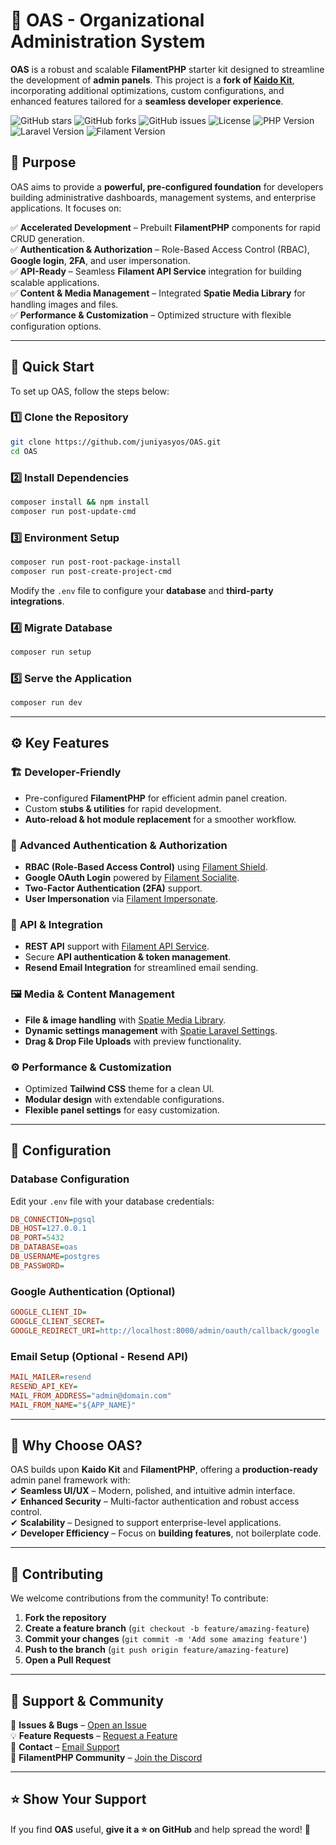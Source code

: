 # 🌟 OAS - Organizational Administration System  

**OAS** is a robust and scalable **FilamentPHP** starter kit designed to streamline the development of **admin panels**. This project is a **fork of [Kaido Kit](https://github.com/siubie/kaido-kit)**, incorporating additional optimizations, custom configurations, and enhanced features tailored for a **seamless developer experience**.

![GitHub stars](https://img.shields.io/github/stars/juniyasyos/oas?style=flat-square)
![GitHub forks](https://img.shields.io/github/forks/juniyasyos/oas?style=flat-square)
![GitHub issues](https://img.shields.io/github/issues/juniyasyos/oas?style=flat-square)
![License](https://img.shields.io/badge/License-MIT-blue?style=flat-square)
![PHP Version](https://img.shields.io/badge/PHP-8.2-blue?style=flat-square&logo=php)
![Laravel Version](https://img.shields.io/badge/Laravel-11.0-red?style=flat-square&logo=laravel)
![Filament Version](https://img.shields.io/badge/Filament-3.2-purple?style=flat-square)

## 🎯 Purpose  

OAS aims to provide a **powerful, pre-configured foundation** for developers building administrative dashboards, management systems, and enterprise applications. It focuses on:  

✅ **Accelerated Development** – Prebuilt **FilamentPHP** components for rapid CRUD generation.  
✅ **Authentication & Authorization** – Role-Based Access Control (RBAC), **Google login**, **2FA**, and user impersonation.  
✅ **API-Ready** – Seamless **Filament API Service** integration for building scalable applications.  
✅ **Content & Media Management** – Integrated **Spatie Media Library** for handling images and files.  
✅ **Performance & Customization** – Optimized structure with flexible configuration options.  

---

## 🚀 Quick Start  

To set up OAS, follow the steps below:  

### 1️⃣ Clone the Repository  
```sh
git clone https://github.com/juniyasyos/OAS.git
cd OAS
```

### 2️⃣ Install Dependencies  
```sh
composer install && npm install
composer run post-update-cmd
```

### 3️⃣ Environment Setup  
```sh
composer run post-root-package-install
composer run post-create-project-cmd
```
Modify the `.env` file to configure your **database** and **third-party integrations**.  

### 4️⃣ Migrate Database  
```sh
composer run setup
```

### 5️⃣ Serve the Application  
```sh
composer run dev
```

---

## ⚙️ Key Features  

### 🏗️ **Developer-Friendly**  
- Pre-configured **FilamentPHP** for efficient admin panel creation.  
- Custom **stubs & utilities** for rapid development.  
- **Auto-reload & hot module replacement** for a smoother workflow.  

### 🔐 **Advanced Authentication & Authorization**  
- **RBAC (Role-Based Access Control)** using [Filament Shield](https://filamentphp.com/plugins/bezhansalleh-shield).  
- **Google OAuth Login** powered by [Filament Socialite](https://filamentphp.com/plugins/dododedodonl-socialite).  
- **Two-Factor Authentication (2FA)** support.  
- **User Impersonation** via [Filament Impersonate](https://filamentphp.com/plugins/joseph-szobody-impersonate).  

### 🔄 **API & Integration**  
- **REST API** support with [Filament API Service](https://filamentphp.com/plugins/rupadana-api-service).  
- Secure **API authentication & token management**.  
- **Resend Email Integration** for streamlined email sending.  

### 🖼️ **Media & Content Management**  
- **File & image handling** with [Spatie Media Library](https://spatie.be/docs/laravel-medialibrary).  
- **Dynamic settings management** with [Spatie Laravel Settings](https://github.com/spatie/laravel-settings).  
- **Drag & Drop File Uploads** with preview functionality.  

### ⚙️ **Performance & Customization**  
- Optimized **Tailwind CSS** theme for a clean UI.  
- **Modular design** with extendable configurations.  
- **Flexible panel settings** for easy customization.  

---

## 🔧 Configuration  

### **Database Configuration**  
Edit your `.env` file with your database credentials:  
```ini
DB_CONNECTION=pgsql
DB_HOST=127.0.0.1
DB_PORT=5432
DB_DATABASE=oas
DB_USERNAME=postgres
DB_PASSWORD=
```

### **Google Authentication (Optional)**  
```ini
GOOGLE_CLIENT_ID=
GOOGLE_CLIENT_SECRET=
GOOGLE_REDIRECT_URI=http://localhost:8000/admin/oauth/callback/google
```

### **Email Setup (Optional - Resend API)**  
```ini
MAIL_MAILER=resend
RESEND_API_KEY=
MAIL_FROM_ADDRESS="admin@domain.com"
MAIL_FROM_NAME="${APP_NAME}"
```

---

## 📢 Why Choose OAS?  

OAS builds upon **Kaido Kit** and **FilamentPHP**, offering a **production-ready** admin panel framework with:  
✔ **Seamless UI/UX** – Modern, polished, and intuitive admin interface.  
✔ **Enhanced Security** – Multi-factor authentication and robust access control.  
✔ **Scalability** – Designed to support enterprise-level applications.  
✔ **Developer Efficiency** – Focus on **building features**, not boilerplate code.  

---

## 🤝 Contributing  

We welcome contributions from the community! To contribute:  
1. **Fork the repository**  
2. **Create a feature branch** (`git checkout -b feature/amazing-feature`)  
3. **Commit your changes** (`git commit -m 'Add some amazing feature'`)  
4. **Push to the branch** (`git push origin feature/amazing-feature`)  
5. **Open a Pull Request**  

---

## 💬 Support & Community  

📌 **Issues & Bugs** – [Open an Issue](https://github.com/YOUR_USERNAME/OAS/issues)  
💡 **Feature Requests** – [Request a Feature](https://github.com/YOUR_USERNAME/OAS/issues)  
📧 **Contact** – [Email Support](mailto:your-email@example.com)  
💬 **FilamentPHP Community** – [Join the Discord](https://discord.com/invite/RwqXDUJGPg)  

---

## ⭐ Show Your Support  

If you find **OAS** useful, **give it a ⭐ on GitHub** and help spread the word! 🚀  
